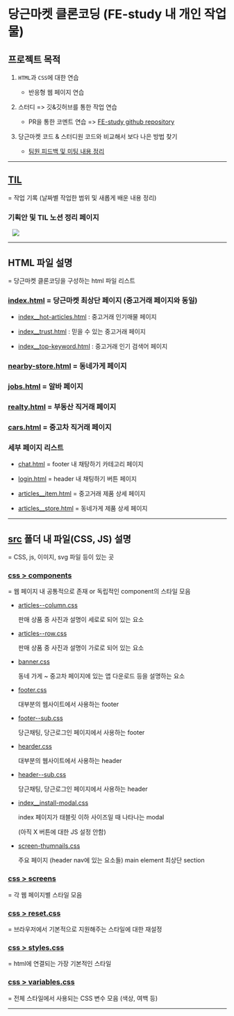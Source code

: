 # 당근마켓 클론코딩 (FE-study 내 개인 작업물)

## 프로젝트 목적

1. `HTML`과 `CSS`에 대한 연습

    * 반응형 웹 페이지 연습

2. 스터디 => 깃&깃허브를 통한 작업 연습

    * PR을 통한 코멘트 연습 => [FE-study github repository](https://github.com/chae-yoon/FE-STUDY)

3. 당근마켓 코드 & 스터디원 코드와 비교해서 보다 나은 방법 찾기

    * [팀원 피드백 및 미팅 내용 정리](FE-study_feedback/)

---

## [TIL](til/)

= 작업 기록 (날짜별 작업한 범위 및 새롭게 배운 내용 정리)

### 기획안 및 TIL 노션 정리 페이지

<a href="https://min-z.notion.site/838b6037118347cbb74563a958845f29">
    <img 
        src="http://img.shields.io/badge/notion-000000?style=flat&logo=notion&link=https://min-z.notion.site/cce273910bef4ed0a8ea204e6f83da1e"
        style="height : auto; margin-left : 10px; margin-right : 10px;"/>
</a>

---

## HTML 파일 설명

= 당근마켓 클론코딩을 구성하는 html 파일 리스트

### [index.html](index.html) = 당근마켓 최상단 페이지 (중고거래 페이지와 동일)

* [index__hot-articles.html](index__hot-articles.html) : 중고거래 인기매물 페이지

* [index__trust.html](index__trust.html) : 믿을 수 있는 중고거래 페이지

* [index__top-keyword.html](index__top-keyword.html) : 중고거래 인기 검색어 페이지

### [nearby-store.html](nearby-store.html) = 동네가게 페이지

### [jobs.html](jobs.html) = 알바 페이지

### [realty.html](realty.html) = 부동산 직거래 페이지

### [cars.html](cars.html) = 중고차 직거래 페이지

### 세부 페이지 리스트

* [chat.html](chat.html) = footer 내 채탕하기 카테고리 페이지

* [login.html](login.html) = header 내 채팅하기 버튼 페이지

* [articles__item.html](articles__item.html) = 중고거래 제품 상세 페이지

* [articles__store.html](articles__store.html) = 동네가게 제품 상세 페이지
---

## [src](src/) 폴더 내 파일(CSS, JS) 설명

= CSS, js, 이미지, svg 파일 등이 있는 곳

### [css > components](src/css/components/)

= 웹 페이지 내 공통적으로 존재 or 독립적인 component의 스타일 모음

* [articles--column.css](src/css/components/articles--column.css)

    판매 상품 중 사진과 설명이 세로로 되어 있는 요소

* [articles--row.css](src/css/components/articles--row.css)

    판매 상품 중 사진과 설명이 가로로 되어 있는 요소

* [banner.css](src/css/components/banner.css)

    동네 가게 ~ 중고차 페이지에 있는 앱 다운로드 등을 설명하는 요소

* [footer.css](src/css/components/footer.css)

    대부분의 웹사이트에서 사용하는 footer

* [footer--sub.css](src/css/components/footer--sub.css)

    당근채팅, 당근로그인 페이지에서 사용하는 footer

* [hearder.css](src/css/components/header.css)

    대부분의 웹사이트에서 사용하는 header

* [header--sub.css](src/css/components/header--sub.css)

    당근채팅, 당근로그인 페이지에서 사용하는 header

* [index__install-modal.css](src/css/components/index__install-modal.css)

    index 페이지가 태블릿 이하 사이즈일 때 나타나는 modal
    
    (아직 X 버튼에 대한 JS 설정 안함)
* [screen-thumnails.css](src/css/components/screen-thumbnails.css)

    주요 페이지 (header nav에 있는 요소들) main element 최상단 section

### [css > screens](src/css/screens/)

= 각 웹 페이지별 스타일 모음

### [css > reset.css](src/css/reset.css)

= 브라우저에서 기본적으로 지원해주는 스타일에 대한 재설정

### [css > styles.css](src/css/styles.css)

= html에 연결되는 가장 기본적인 스타일

### [css > variables.css](src/css/variables.css)

= 전체 스타일에서 사용되는 CSS 변수 모음 (색상, 여백 등)

---

<!-- 
## 기획안 및 TIL 기록 (Notion)


-->